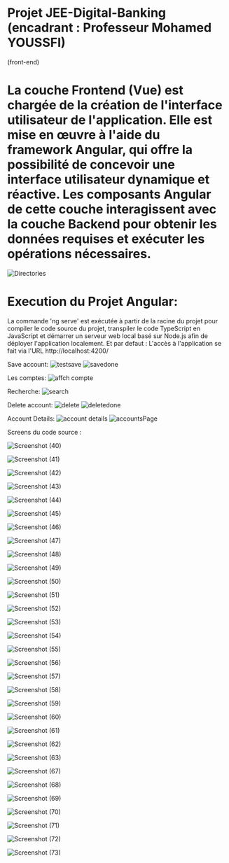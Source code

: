 
# Projet JEE-Digital-Banking (encadrant : Professeur Mohamed YOUSSFI)
(front-end)

# La couche Frontend (Vue) est chargée de la création de l'interface utilisateur de l'application. Elle est mise en œuvre à l'aide du framework Angular, qui offre la possibilité de concevoir une interface utilisateur dynamique et réactive. Les composants Angular de cette couche interagissent avec la couche Backend pour obtenir les données requises et exécuter les opérations nécessaires.

![Directories](https://github.com/YoussefDinar/JEE-Digital-Banking/assets/94021293/5293acc0-7027-48d1-906d-89711e338fb9)


# Execution du Projet Angular:

La commande 'ng serve' est exécutée à partir de la racine du projet pour compiler le code source du projet, 
transpiler le code TypeScript en JavaScript et démarrer un serveur web local basé sur Node.js afin de déployer l'application localement.
Et par defaut : L'accès à l'application se fait via l'URL http://localhost:4200/

Save account:
![testsave](https://github.com/YoussefDinar/JEE-Digital-Banking/assets/94021293/6e404f64-a0e2-4d58-8932-877475daad31)
![savedone](https://github.com/YoussefDinar/JEE-Digital-Banking/assets/94021293/6dc4d6a1-194b-4ac2-ab3a-5d495243d151)


Les comptes:
![affch compte](https://github.com/YoussefDinar/JEE-Digital-Banking/assets/94021293/255ce290-dda1-42db-9756-fcdd176e2346)


Recherche:
![search](https://github.com/YoussefDinar/JEE-Digital-Banking/assets/94021293/25efee3c-2c1e-4cb2-bf58-9d8b49a639b3)

Delete account:
![delete](https://github.com/YoussefDinar/JEE-Digital-Banking/assets/94021293/4520a42b-6f06-4996-b7f5-edb4e9836a47)
![deletedone](https://github.com/YoussefDinar/JEE-Digital-Banking/assets/94021293/ad05a5d5-be77-49e1-a833-9b296b92fea8)


Account Details:
![account details](https://github.com/YoussefDinar/JEE-Digital-Banking/assets/94021293/8a5457f7-bce4-4073-814d-c0663bc27c65)
![accountsPage](https://github.com/YoussefDinar/JEE-Digital-Banking/assets/94021293/45062441-f1cd-45a3-86ef-f3684e8fa594)


Screens du code source :


![Screenshot (40)](https://github.com/YoussefDinar/JEE-Digital-Banking/assets/94021293/cb289327-6712-4607-8826-c6aa106806e6)

![Screenshot (41)](https://github.com/YoussefDinar/JEE-Digital-Banking/assets/94021293/1d3d130e-6e44-43ac-a1a1-5491f32a23c3)

![Screenshot (42)](https://github.com/YoussefDinar/JEE-Digital-Banking/assets/94021293/dd5d7586-927f-4f3c-9793-9db1efcac6e7)

![Screenshot (43)](https://github.com/YoussefDinar/JEE-Digital-Banking/assets/94021293/d75acc47-06bc-4bff-9d32-1ea674461ea8)

![Screenshot (44)](https://github.com/YoussefDinar/JEE-Digital-Banking/assets/94021293/7f9baa84-bb5a-4f1a-b0e0-e022cca119dd)

![Screenshot (45)](https://github.com/YoussefDinar/JEE-Digital-Banking/assets/94021293/ca9824fc-a418-4694-8a60-0fdfb1a188fc)

![Screenshot (46)](https://github.com/YoussefDinar/JEE-Digital-Banking/assets/94021293/f3f48855-60d9-4038-bc62-e60952279c89)

![Screenshot (47)](https://github.com/YoussefDinar/JEE-Digital-Banking/assets/94021293/90f31e90-3aaf-4aca-958f-6f8a24b63786)

![Screenshot (48)](https://github.com/YoussefDinar/JEE-Digital-Banking/assets/94021293/29f24026-aeb5-4e61-9ae6-dd609bff9986)

![Screenshot (49)](https://github.com/YoussefDinar/JEE-Digital-Banking/assets/94021293/5a305938-dfce-43d5-af3b-1ee6f8fe4631)

![Screenshot (50)](https://github.com/YoussefDinar/JEE-Digital-Banking/assets/94021293/8982295a-734a-4c1b-bb29-79d77782e87f)

![Screenshot (51)](https://github.com/YoussefDinar/JEE-Digital-Banking/assets/94021293/c4b4069a-a7f7-4510-b33f-8ddbb40802e9)

![Screenshot (52)](https://github.com/YoussefDinar/JEE-Digital-Banking/assets/94021293/680cfd7f-58e6-49dc-b142-f11b39952cdb)

![Screenshot (53)](https://github.com/YoussefDinar/JEE-Digital-Banking/assets/94021293/f77fc86e-50c3-4ca6-9040-58c419be5882)

![Screenshot (54)](https://github.com/YoussefDinar/JEE-Digital-Banking/assets/94021293/06a0a8f6-0c8a-4106-8991-e6acde1cbfa2)

![Screenshot (55)](https://github.com/YoussefDinar/JEE-Digital-Banking/assets/94021293/cd3a5644-6dc9-4e8a-88ae-106dddef6461)

![Screenshot (56)](https://github.com/YoussefDinar/JEE-Digital-Banking/assets/94021293/dbb99402-d437-4a2e-be5b-928d98412e9c)

![Screenshot (57)](https://github.com/YoussefDinar/JEE-Digital-Banking/assets/94021293/bc35e00e-3b4d-4adc-bd43-eb26cfbea0c0)

![Screenshot (58)](https://github.com/YoussefDinar/JEE-Digital-Banking/assets/94021293/e69a7c8a-26b4-4d2f-8960-31bc8e025d71)

![Screenshot (59)](https://github.com/YoussefDinar/JEE-Digital-Banking/assets/94021293/57e2b1c6-217d-4f80-8066-8ea5afaef2a4)

![Screenshot (60)](https://github.com/YoussefDinar/JEE-Digital-Banking/assets/94021293/7f7ce01b-4829-4cbc-9cae-2e824a7c7803)

![Screenshot (61)](https://github.com/YoussefDinar/JEE-Digital-Banking/assets/94021293/66124744-1aa7-4963-8a58-5d3dc25ecfcf)

![Screenshot (62)](https://github.com/YoussefDinar/JEE-Digital-Banking/assets/94021293/0907b967-7424-4b40-8551-1801ee9bb2f2)

![Screenshot (63)](https://github.com/YoussefDinar/JEE-Digital-Banking/assets/94021293/fd062d0e-9e23-47ad-8b09-799775bf916e)

![Screenshot (67)](https://github.com/YoussefDinar/JEE-Digital-Banking/assets/94021293/6e9525d3-6519-4f47-adaf-8c5cc954dd9e)

![Screenshot (68)](https://github.com/YoussefDinar/JEE-Digital-Banking/assets/94021293/2b68bec3-1b87-41d9-9695-1305398a0336)

![Screenshot (69)](https://github.com/YoussefDinar/JEE-Digital-Banking/assets/94021293/8d155014-e85a-46fb-9e52-314d6297e509)

![Screenshot (70)](https://github.com/YoussefDinar/JEE-Digital-Banking/assets/94021293/a72aaef6-2d4a-4417-9205-88075d6bb587)

![Screenshot (71)](https://github.com/YoussefDinar/JEE-Digital-Banking/assets/94021293/12b19b19-3702-4739-bde8-b2daa11a9ac1)

![Screenshot (72)](https://github.com/YoussefDinar/JEE-Digital-Banking/assets/94021293/b792ca27-839f-4f9c-b3d4-da9834d7832d)

![Screenshot (73)](https://github.com/YoussefDinar/JEE-Digital-Banking/assets/94021293/290fe878-e2a5-4df1-8d8d-6f4e5af3b369)




